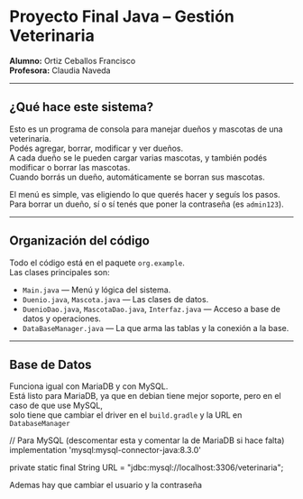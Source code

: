# Proyecto Final Java – Gestión Veterinaria

**Alumno:** Ortiz Ceballos Francisco  
**Profesora:** Claudia Naveda

---

## ¿Qué hace este sistema?

Esto es un programa de consola para manejar dueños y mascotas de una veterinaria.  
Podés agregar, borrar, modificar y ver dueños.  
A cada dueño se le pueden cargar varias mascotas, y también podés modificar o borrar las mascotas.  
Cuando borrás un dueño, automáticamente se borran sus mascotas.

El menú es simple, vas eligiendo lo que querés hacer y seguís los pasos.  
Para borrar un dueño, sí o sí tenés que poner la contraseña (es `admin123`).

---

## Organización del código

Todo el código está en el paquete `org.example`.  
Las clases principales son:

- `Main.java` — Menú y lógica del sistema.
- `Duenio.java`, `Mascota.java` — Las clases de datos.
- `DuenioDao.java`, `MascotaDao.java`, `Interfaz.java` — Acceso a base de datos y operaciones.
- `DataBaseManager.java` — La que arma las tablas y la conexión a la base.

---

## Base de Datos

Funciona igual con MariaDB y con MySQL.  
Está listo para MariaDB, ya que en debian tiene mejor soporte, pero en el caso de que use MySQL,  
solo tiene que cambiar el driver en el `build.gradle` y la URL en `DatabaseManager`


// Para MySQL (descomentar esta y comentar la de MariaDB si hace falta)
implementation 'mysql:mysql-connector-java:8.3.0'

private static final String URL = "jdbc:mysql://localhost:3306/veterinaria";

Ademas hay que cambiar el usuario y la contraseña

